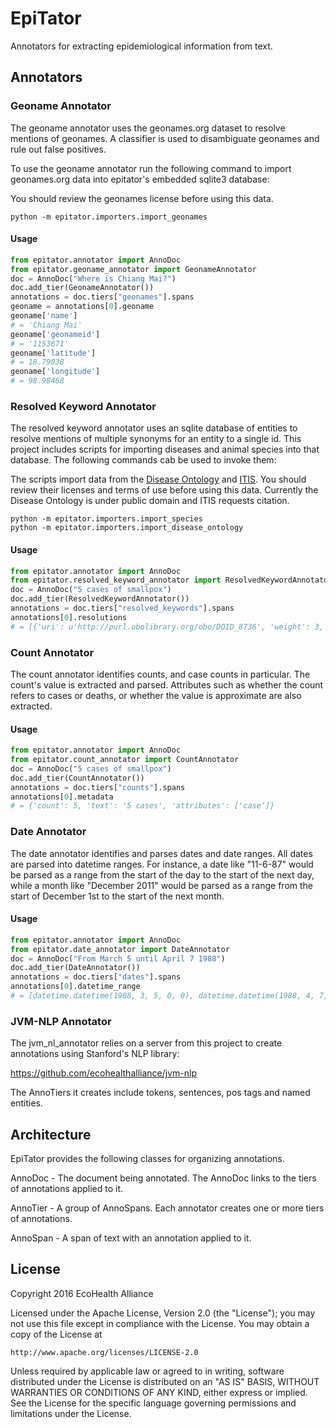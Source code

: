 # EpiTator

Annotators for extracting epidemiological information from text.

## Annotators

### Geoname Annotator

The geoname annotator uses the geonames.org dataset to resolve mentions of geonames.
A classifier is used to disambiguate geonames and rule out false positives.

To use the geoname annotator run the following command to import geonames.org
data into epitator's embedded sqlite3 database:

You should review the geonames license before using this data.

```
python -m epitator.importers.import_geonames
```

#### Usage

```python
from epitator.annotator import AnnoDoc
from epitator.geoname_annotator import GeonameAnnotator
doc = AnnoDoc("Where is Chiang Mai?")
doc.add_tier(GeonameAnnotator())
annotations = doc.tiers["geonames"].spans
geoname = annotations[0].geoname
geoname['name']
# = 'Chiang Mai'
geoname['geonameid']
# = '1153671'
geoname['latitude']
# = 18.79038
geoname['longitude']
# = 98.98468
```

### Resolved Keyword Annotator

The resolved keyword annotator uses an sqlite database of entities to resolve
mentions of multiple synonyms for an entity to a single id.
This project includes scripts for importing diseases and animal species into
that database. The following commands cab be used to invoke them:

The scripts import data from the [Disease Ontology](http://disease-ontology.org/) and [ITIS](https://www.itis.gov/).
You should review their licenses and terms of use before using this data.
Currently the Disease Ontology is under public domain and ITIS requests citation.

```
python -m epitator.importers.import_species
python -m epitator.importers.import_disease_ontology
```

#### Usage

```python
from epitator.annotator import AnnoDoc
from epitator.resolved_keyword_annotator import ResolvedKeywordAnnotator
doc = AnnoDoc("5 cases of smallpox")
doc.add_tier(ResolvedKeywordAnnotator())
annotations = doc.tiers["resolved_keywords"].spans
annotations[0].resolutions
# = [{'uri': u'http://purl.obolibrary.org/obo/DOID_8736', 'weight': 3, 'label': u'smallpox'}]
```

### Count Annotator

The count annotator identifies counts, and case counts in particular.
The count's value is extracted and parsed. Attributes such as whether the count
refers to cases or deaths, or whether the value is approximate are also extracted.

#### Usage

```python
from epitator.annotator import AnnoDoc
from epitator.count_annotator import CountAnnotator
doc = AnnoDoc("5 cases of smallpox")
doc.add_tier(CountAnnotator())
annotations = doc.tiers["counts"].spans
annotations[0].metadata
# = {'count': 5, 'text': '5 cases', 'attributes': ['case']}
```

### Date Annotator

The date annotator identifies and parses dates and date ranges.
All dates are parsed into datetime ranges. For instance, a date like "11-6-87"
would be parsed as a range from the start of the day to the start of the next day,
while a month like "December 2011" would be parsed as a range from the start
of December 1st to the start of the next month.

#### Usage

```python
from epitator.annotator import AnnoDoc
from epitator.date_annotator import DateAnnotator
doc = AnnoDoc("From March 5 until April 7 1988")
doc.add_tier(DateAnnotator())
annotations = doc.tiers["dates"].spans
annotations[0].datetime_range
# = [datetime.datetime(1988, 3, 5, 0, 0), datetime.datetime(1988, 4, 7, 0, 0)]
```

### JVM-NLP Annotator

The jvm_nl_annotator relies on a server from this project to create annotations using Stanford's NLP library:

https://github.com/ecohealthalliance/jvm-nlp

The AnnoTiers it creates include tokens, sentences, pos tags and named entities.

## Architecture

EpiTator provides the following classes for organizing annotations.

AnnoDoc - The document being annotated. The AnnoDoc links to the tiers of annotations applied to it.

AnnoTier - A group of AnnoSpans. Each annotator creates one or more tiers of annotations.

AnnoSpan - A span of text with an annotation applied to it.

## License
Copyright 2016 EcoHealth Alliance

Licensed under the Apache License, Version 2.0 (the "License");
you may not use this file except in compliance with the License.
You may obtain a copy of the License at

    http://www.apache.org/licenses/LICENSE-2.0

Unless required by applicable law or agreed to in writing, software
distributed under the License is distributed on an "AS IS" BASIS,
WITHOUT WARRANTIES OR CONDITIONS OF ANY KIND, either express or implied.
See the License for the specific language governing permissions and
limitations under the License.
